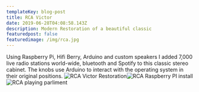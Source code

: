 ```yaml
---
templateKey: blog-post
title: RCA Victor
date: 2019-06-28T04:08:58.143Z
description: Modern Restoration of a beautiful classic
featuredpost: false
featuredimage: /img/rca.jpg
---
```

<span>Using Raspberry Pi, Hifi Berry, Arduino and custom speakers I added 7,000 live radio stations world-wide, bluetooth and Spotify to this classic stereo cabinet. The knobs use Arduino to interact with the operating system in their original positions.</span>
![RCA Victor Restoration](/img/rca1.jpg)![RCA Raspberry PI install](/img/rca2.jpg)![RCA playing parliment](/img/rca3.jpg)
